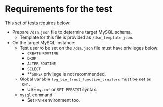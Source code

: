 # Requirements for the test

This set of tests requires below:

- Prepare `/dsn.json` file to determine target MySQL schema.
  - Template for this file is provided as `/dsn_template.json`.
- On the target MySQL instance:
  - Test user to be set on the `/dsn.json` file must have privileges below:
    - `CREATE ROUTINE`
    - `DROP`
    - `ALTER ROUTINE`
    - `SELECT`
    - **`SUPER` privilege is not recommended.
  - Global variable `log_bin_trust_function_creators` must be set as `'ON'`.
    - USE `my.cnf` or `SET PERSIST` syntax.
  - `mysql` command
    - Set `PATH` environment too.
